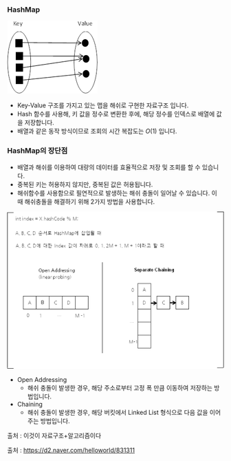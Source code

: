 ### HashMap
![HashMap](./img/HashMap.png)

- Key-Value 구조를 가지고 있는 맵을 해쉬로 구현한 자료구조 입니다.
- Hash 함수를 사용해, 키 값을 정수로 변환한 후에, 해당 정수를 인덱스로 배열에 값을 저장합니다.
- 배열과 같은 동작 방식이므로 조회의 시간 복잡도는 $O(1)$ 입니다.

### HashMap의 장단점

- 배열과 해쉬를 이용하여 대량의 데이터를 효율적으로 저장 및 조회를 할 수 있습니다.
- 중복된 키는 허용하지 않지만, 중복된 값은 허용됩니다.
- 해쉬함수를 사용함으로 필연적으로 발생하는 해쉬 충돌이 일어날 수 있습니다. 이 때 해쉬충돌을 해결하기 위해 2가지 방법을 사용합니다.
    
![HashCollision](./img/HashCollision.png)

- Open Addressing
    - 해쉬 충돌이 발생한 경우, 해당 주소로부터 고정 폭 만큼 이동하여 저장하는 방법입니다.
- Chaining
    - 해쉬 충돌이 발생한 경우, 해당 버킷에서 Linked List 형식으로 다음 값을 이어주는 방법입니다.

출처 : 이것이 자료구조+알고리즘이다

출처 : https://d2.naver.com/helloworld/831311